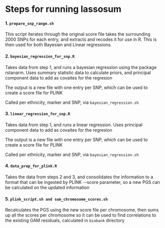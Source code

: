 # Steps for running lassosum

#### 1. `prepare_snp_range.sh` 

This script iterates through the original score file takes the surrounding 2000 SNPs for each entry, and extracts and recodes it for use in R. This is then used for both Bayesian and Linear regressions.

#### 2. `bayesian_regression_for_snp.R`

Takes data from step 1, and runs a bayesian regression using the package rstanarm.  Uses summary statistic data to calculate priors, and principal component data to add as covaites for the regresion

The output is a new file with one entry per SNP, which can be used to create a score file for PLINK

Called per ethnicity, marker and SNP, via `bayesian_regression.sh`

#### 3. `linear_regression_for_snp.R`

Takes data from step 1, and runs a linear regression.  Uses principal component data to add as covaites for the regresion

The output is a new file with one entry per SNP, which can be used to create a score file for PLINK

Called per ethnicity, marker and SNP, via `bayesian_regression.sh`

#### 4. `data_prep_for_plink.R`

Takes the data from steps 2 and 3, and consolidates the information to a format that can be ingested by PLINK --score parameter, so a new PGS can be calculated on the updated information 

#### 5. `plink_script.sh and sum_chromosome_scores.sh`

Recalculates the PGS using the new score file per chromosome, then sums up all the scores per chromosome so it can be used to find correlations to the existing GAM residuals, calculated in `biobank` directory
